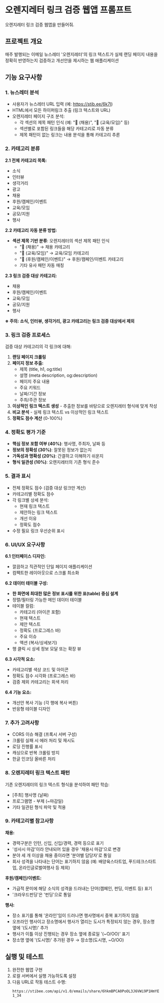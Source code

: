 # 오렌지레터 링크 검증 웹앱 프롬프트

오렌지레터 링크 검증 웹앱을 만들어줘.

## 프로젝트 개요
매주 발행되는 이메일 뉴스레터 '오렌지레터'의 링크 텍스트가 실제 랜딩 페이지 내용을 정확히 반영하는지 검증하고 개선안을 제시하는 웹 애플리케이션

## 기능 요구사항

### 1. 뉴스레터 분석
- 사용자가 뉴스레터 URL 입력 (예: https://stib.ee/6k7I)
- HTML에서 모든 하이퍼링크 추출 (링크 텍스트와 URL)
- 오렌지레터 페이지 구조 분석:
  - 각 섹션의 제목 패턴 인식 (예: "🍊 (채용)", "🌿 (교육/모임)" 등)
  - 섹션별로 포함된 링크들을 해당 카테고리로 자동 분류
  - 제목 패턴이 없는 링크는 내용 분석을 통해 카테고리 추론

### 2. 카테고리 분류
**2.1 전체 카테고리 목록:**
- 소식
- 인터뷰
- 생각거리
- 광고
- 채용
- 후원/캠페인/이벤트
- 교육/모임
- 공모/지원
- 행사

**2.2 카테고리 자동 분류 방법:**
- **섹션 제목 기반 분류**: 오렌지레터의 섹션 제목 패턴 인식
  - "🍊 (채용)" → 채용 카테고리
  - "🌿 (교육/모임)" → 교육/모임 카테고리
  - "📢 (후원/캠페인/이벤트)" → 후원/캠페인/이벤트 카테고리
  - 기타 유사 패턴 자동 매칭

**2.3 링크 검증 대상 카테고리:**
- 채용
- 후원/캠페인/이벤트
- 교육/모임
- 공모/지원
- 행사

**※ 주의: 소식, 인터뷰, 생각거리, 광고 카테고리는 링크 검증 대상에서 제외**

### 3. 링크 검증 프로세스
검증 대상 카테고리의 각 링크에 대해:

1. **랜딩 페이지 크롤링**
2. **페이지 정보 추출:**
   - 제목 (title, h1, og:title)
   - 설명 (meta description, og:description)
   - 페이지 주요 내용
   - 주요 키워드
   - 날짜/기간 정보
   - 주최/주관 정보
3. **이상적인 링크 텍스트 생성** - 추출한 정보를 바탕으로 오렌지레터 형식에 맞게 작성
4. **비교 분석** - 실제 링크 텍스트 vs 이상적인 링크 텍스트
5. **정확도 점수 계산** (0-100%)

### 4. 정확도 평가 기준
- **핵심 정보 포함 여부 (40%)**: 행사명, 주최자, 날짜 등
- **정보의 정확성 (30%)**: 잘못된 정보가 없는지
- **가독성과 명확성 (20%)**: 간결하고 이해하기 쉬운지
- **형식 일관성 (10%)**: 오렌지레터의 기존 형식 준수

### 5. 결과 표시
- 전체 정확도 점수 (검증 대상 링크만 계산)
- 카테고리별 정확도 점수
- 각 링크별 상세 분석:
  - 현재 링크 텍스트
  - 제안하는 링크 텍스트
  - 개선 이유
  - 정확도 점수
- 수정 필요 링크 우선순위 표시

### 6. UI/UX 요구사항
**6.1 인터페이스 디자인:**
- 깔끔하고 직관적인 단일 페이지 애플리케이션
- 컴팩트한 레이아웃으로 스크롤 최소화

**6.2 데이터 테이블 구성:**
- **한 화면에 최대한 많은 정보 표시를 위한 표(table) 중심 설계**
- 정렬/필터링 가능한 메인 데이터 테이블
- 테이블 컬럼:
  - 카테고리 (아이콘 포함)
  - 현재 텍스트
  - 제안 텍스트
  - 정확도 (프로그레스 바)
  - 주요 이슈
  - 액션 (복사/상세보기)
- 행 클릭 시 상세 정보 모달 또는 확장 뷰

**6.3 시각적 요소:**
- 카테고리별 색상 코드 및 아이콘
- 정확도 점수 시각화 (프로그레스 바)
- 검증 제외 카테고리는 회색 처리

**6.4 기능 요소:**
- 개선안 복사 기능 (각 행에 복사 버튼)
- 반응형 테이블 디자인

### 7. 추가 고려사항
- CORS 이슈 해결 (프록시 서버 구성)
- 크롤링 실패 시 에러 처리 및 재시도
- 로딩 진행률 표시
- 캐싱으로 반복 크롤링 방지
- 한글 인코딩 올바른 처리

### 8. 오렌지레터 링크 텍스트 패턴
기존 오렌지레터의 링크 텍스트 형식을 분석하여 패턴 학습:
- [주최] 행사명 (날짜)
- 프로그램명 - 부제 (~마감일)
- 기타 일관된 형식 파악 및 적용

### 9. 카테고리별 참고사항

**채용:**
- 경력구분은 인턴, 신입, 신입/경력, 경력 등으로 표기
- '성사시 마감'이라 안내되어 있을 경우 '채용시 마감'으로 변경
- 분야 세 개 이상을 채용 중이라면 '분야별 담당자'로 통일
- 회사 성격을 나타내는 단어는 표기하지 않음 (예: 배양육스타트업, 푸드테크스타트업, 온라인글로벌여행사 등 제외)

**후원/캠페인/이벤트:**
- 가급적 문미에 해당 소식의 성격을 드러내는 단어(캠페인, 펀딩, 이벤트 등) 표기
- '크라우드펀딩'은 '펀딩'으로 통일

**행사:**
- 장소 표기를 통해 '온라인'임이 드러나면 행사명에서 중복 표기하지 않음
- 오프라인 행사이고 장소명에서 행사가 열리는 도시가 특정되지 않는 경우, 장소명 옆에 '(도시명)' 추가
- 행사가 이틀 이상 진행되는 경우 장소 옆에 종료일 '(~O/OO)' 표기
- 장소명 옆에 '(도시명)' 추가된 경우 → 장소명(도시명, ~O/OO)

## 실행 및 테스트
1. 완전한 웹앱 구현
2. 로컬 서버에서 실행 가능하도록 설정
3. 다음 URL로 작동 테스트 수행:
   ```
   https://stibee.com/api/v1.0/emails/share/6hkmBPCA0PoOL3J6VWi9P1HmYE-1_34
   ```